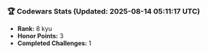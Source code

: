 ### 🏆 Codewars Stats (Updated: 2025-08-14 05:11:17 UTC)

- **Rank:** 8 kyu
- **Honor Points:** 3
- **Completed Challenges:** 1
